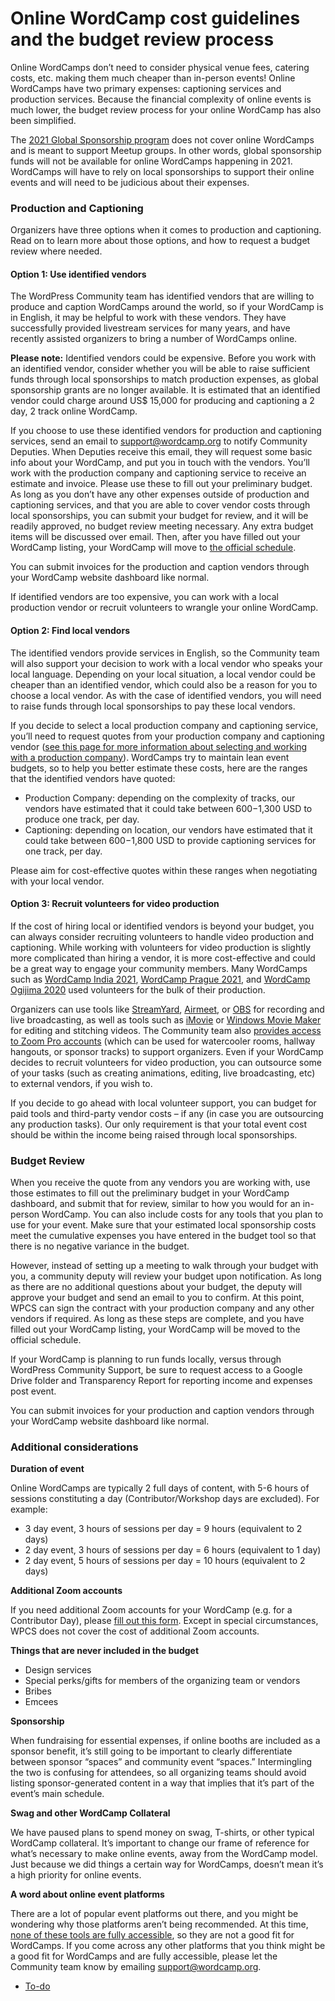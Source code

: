 # Online WordCamp cost guidelines and the budget review process

Online WordCamps don’t need to consider physical venue fees, catering costs, etc. making them much cheaper than in-person events! Online WordCamps have two primary expenses: captioning services and production services. Because the financial complexity of online events is much lower, the budget review process for your online WordCamp has also been simplified.

The [2021 Global Sponsorship program](https://make.wordpress.org/community/2021-wordpress-global-community-sponsorship-program/) does not cover online WordCamps and is meant to support Meetup groups. In other words, global sponsorship funds will not be available for online WordCamps happening in 2021. WordCamps will have to rely on local sponsorships to support their online events and will need to be judicious about their expenses.

### Production and Captioning

Organizers have three options when it comes to production and captioning. Read on to learn more about those options, and how to request a budget review where needed. 

#### Option 1: Use identified vendors

The WordPress Community team has identified vendors that are willing to produce and caption WordCamps around the world, so if your WordCamp is in English, it may be helpful to work with these vendors. They have successfully provided livestream services for many years, and have recently assisted organizers to bring a number of WordCamps online.

**Please note:** Identified vendors could be expensive. Before you work with an identified vendor, consider whether you will be able to raise sufficient funds through local sponsorships to match production expenses, as global sponsorship grants are no longer available. It is estimated that an identified vendor could charge around US$ 15,000 for producing and captioning a 2 day, 2 track online WordCamp.

If you choose to use these identified vendors for production and captioning services, send an email to [support@wordcamp.org](mailto:support@wordcamp.org) to notify Community Deputies. When Deputies receive this email, they will request some basic info about your WordCamp, and put you in touch with the vendors. You’ll work with the production company and captioning service to receive an estimate and invoice. Please use these to fill out your preliminary budget. As long as you don’t have any other expenses outside of production and captioning services, and that you are able to cover vendor costs through local sponsorships, you can submit your budget for review, and it will be readily approved, no budget review meeting necessary. Any extra budget items will be discussed over email. Then, after you have filled out your WordCamp listing, your WordCamp will move to [the official schedule](https://central.wordcamp.org/schedule/).

You can submit invoices for the production and caption vendors through your WordCamp website dashboard like normal.

If identified vendors are too expensive, you can work with a local production vendor or recruit volunteers to wrangle your online WordCamp.

#### Option 2: Find local vendors

The identified vendors provide services in English, so the Community team will also support your decision to work with a local vendor who speaks your local language. Depending on your local situation, a local vendor could be cheaper than an identified vendor, which could also be a reason for you to choose a local vendor. As with the case of identified vendors, you will need to raise funds through local sponsorships to pay these local vendors.

If you decide to select a local production company and captioning service, you’ll need to request quotes from your production company and captioning vendor ([see this page for more information about selecting and working with a production company](https://make.wordpress.org/community/handbook/virtual-events/selecting-and-working-with-a-production-company/)). WordCamps try to maintain lean event budgets, so to help you better estimate these costs, here are the ranges that the identified vendors have quoted: 

*   Production Company: depending on the complexity of tracks, our vendors have estimated that it could take between $600-$1,300 USD to produce one track, per day. 
*   Captioning: depending on location, our vendors have estimated that it could take between $600-$1,800 USD to provide captioning services for one track, per day. 

Please aim for cost-effective quotes within these ranges when negotiating with your local vendor.

#### Option 3: Recruit volunteers for video production

If the cost of hiring local or identified vendors is beyond your budget, you can always consider recruiting volunteers to handle video production and captioning. While working with volunteers for video production is slightly more complicated than hiring a vendor, it is more cost-effective and could be a great way to engage your community members. Many WordCamps such as [WordCamp India 2021](https://india.wordcamp.org/2021/), [WordCamp Prague 2021](https://prague.wordcamp.org/2021/), and [WordCamp Ogijima 2020](https://ogijima.wordcamp.org/2020/) used volunteers for the bulk of their production.

Organizers can use tools like [StreamYard](https://streamyard.com/), [Airmeet](https://www.airmeet.com/), or [OBS](https://obsproject.com/) for recording and live broadcasting, as well as tools such as [iMovie](https://www.apple.com/in/imovie/) or [Windows Movie Maker](https://www.microsoft.com/en-us/p/movie-maker-10-free/) for editing and stitching videos. The Community team also [provides access to Zoom Pro accounts](https://make.wordpress.org/community/handbook/meetup-organizer/getting-started/special-virtual-events-zoom-request/) (which can be used for watercooler rooms, hallway hangouts, or sponsor tracks) to support organizers. Even if your WordCamp decides to recruit volunteers for video production, you can outsource some of your tasks (such as creating animations, editing, live broadcasting, etc) to external vendors, if you wish to.

If you decide to go ahead with local volunteer support, you can budget for paid tools and third-party vendor costs – if any (in case you are outsourcing any production tasks). Our only requirement is that your total event cost should be within the income being raised through local sponsorships.

### Budget Review

When you receive the quote from any vendors you are working with, use those estimates to fill out the preliminary budget in your WordCamp dashboard, and submit that for review, similar to how you would for an in-person WordCamp. You can also include costs for any tools that you plan to use for your event. Make sure that your estimated local sponsorship costs meet the cumulative expenses you have entered in the budget tool so that there is no negative variance in the budget.

However, instead of setting up a meeting to walk through your budget with you, a community deputy will review your budget upon notification. As long as there are no additional questions about your budget, the deputy will approve your budget and send an email to you to confirm. At this point, WPCS can sign the contract with your production company and any other vendors if required. As long as these steps are complete, and you have filled out your WordCamp listing, your WordCamp will be moved to the official schedule. 

If your WordCamp is planning to run funds locally, versus through WordPress Community Support, be sure to request access to a Google Drive folder and Transparency Report for reporting income and expenses post event.

You can submit invoices for your production and caption vendors through your WordCamp website dashboard like normal.

### Additional considerations

**Duration of event**

Online WordCamps are typically 2 full days of content, with 5-6 hours of sessions constituting a day (Contributor/Workshop days are excluded). For example:

*   3 day event, 3 hours of sessions per day = 9 hours (equivalent to 2 days)
*   2 day event, 3 hours of sessions per day = 6 hours (equivalent to 1 day)
*   2 day event, 5 hours of sessions per day = 10 hours (equivalent to 2 days)

**Additional Zoom accounts**

If you need additional Zoom accounts for your WordCamp (e.g. for a Contributor Day), please [fill out this form](https://make.wordpress.org/community/handbook/meetup-organizer/getting-started/special-virtual-events-zoom-request/). Except in special circumstances, WPCS does not cover the cost of additional Zoom accounts. 

**Things that are never included in the budget**

*   Design services
*   Special perks/gifts for members of the organizing team or vendors
*   Bribes
*   Emcees

**Sponsorship**

When fundraising for essential expenses, if online booths are included as a sponsor benefit, it’s still going to be important to clearly differentiate between sponsor “spaces” and community event “spaces.” Intermingling the two is confusing for attendees, so all organizing teams should avoid listing sponsor-generated content in a way that implies that it’s part of the event’s main schedule.

**Swag and other WordCamp Collateral**

We have paused plans to spend money on swag, T-shirts, or other typical WordCamp collateral. It’s important to change our frame of reference for what’s necessary to make online events, away from the WordCamp model. Just because we did things a certain way for WordCamps, doesn’t mean it’s a high priority for online events.

**A word about online event platforms**

There are a lot of popular event platforms out there, and you might be wondering why those platforms aren’t being recommended. At this time, [none of these tools are fully accessible](https://make.wordpress.org/community/2020/04/03/online-conference-platform-concerns/), so they are not a good fit for WordCamps. If you come across any other platforms that you think might be a good fit for WordCamps and are fully accessible, please let the Community team know by emailing support@wordcamp.org. 

*   [To-do](# "To-do")